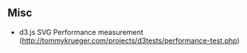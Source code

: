 ## Misc

* d3.js SVG Performance measurement (http://tommykrueger.com/projects/d3tests/performance-test.php)
